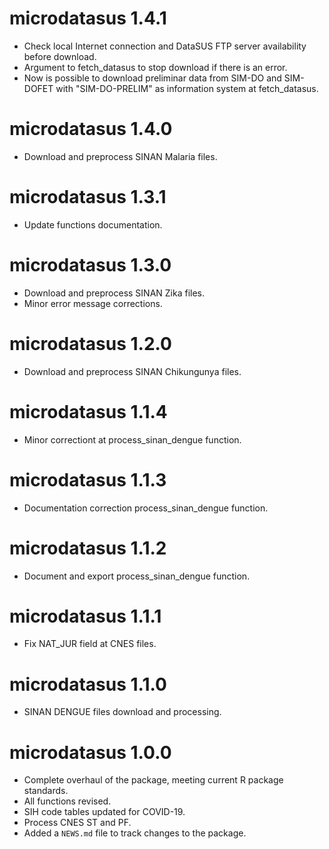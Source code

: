 # microdatasus 1.4.1
* Check local Internet connection and DataSUS FTP server availability before download.
* Argument to fetch_datasus to stop download if there is an error.
* Now is possible to download preliminar data from SIM-DO and SIM-DOFET with "SIM-DO-PRELIM" as information system at fetch_datasus.

# microdatasus 1.4.0
* Download and preprocess SINAN Malaria files.

# microdatasus 1.3.1
* Update functions documentation.

# microdatasus 1.3.0
* Download and preprocess SINAN Zika files.
* Minor error message corrections.

# microdatasus 1.2.0
* Download and preprocess SINAN Chikungunya files.

# microdatasus 1.1.4
* Minor correctiont at process_sinan_dengue function.

# microdatasus 1.1.3
* Documentation correction process_sinan_dengue function.

# microdatasus 1.1.2
* Document and export process_sinan_dengue function.

# microdatasus 1.1.1
* Fix NAT_JUR field at CNES files.

# microdatasus 1.1.0
* SINAN DENGUE files download and processing.

# microdatasus 1.0.0

* Complete overhaul of the package, meeting current R package standards.
* All functions revised.
* SIH code tables updated for COVID-19.
* Process CNES ST and PF.
* Added a `NEWS.md` file to track changes to the package.
